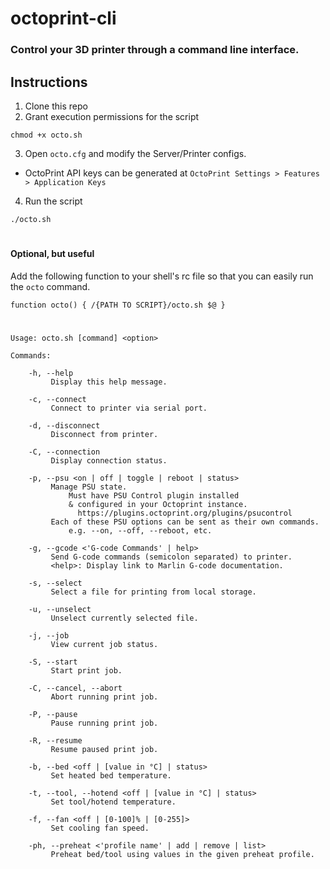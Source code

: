 # octoprint-cli
### Control your 3D printer through a command line interface.


## Instructions

1. Clone this repo
2. Grant execution permissions for the script
``` console
chmod +x octo.sh
```
3. Open ```octo.cfg``` and modify the Server/Printer configs.
  * OctoPrint API keys can be generated at ```OctoPrint Settings > Features > Application Keys```
4. Run the script
``` console
./octo.sh
```
#
#### Optional, but useful
Add the following function to your shell's rc file so that you can easily run the ```octo``` command.
``` console
function octo() { /{PATH TO SCRIPT}/octo.sh $@ }
```
#
```
Usage: octo.sh [command] <option>

Commands:

    -h, --help
         Display this help message.

    -c, --connect
         Connect to printer via serial port.

    -d, --disconnect
         Disconnect from printer.

    -C, --connection
         Display connection status.

    -p, --psu <on | off | toggle | reboot | status>
         Manage PSU state.
             Must have PSU Control plugin installed
             & configured in your Octoprint instance.
               https://plugins.octoprint.org/plugins/psucontrol
         Each of these PSU options can be sent as their own commands.
             e.g. --on, --off, --reboot, etc.

    -g, --gcode <'G-code Commands' | help>
         Send G-code commands (semicolon separated) to printer.
         <help>: Display link to Marlin G-code documentation.

    -s, --select
         Select a file for printing from local storage.

    -u, --unselect
         Unselect currently selected file.

    -j, --job
         View current job status.

    -S, --start
         Start print job.

    -C, --cancel, --abort
         Abort running print job.

    -P, --pause
         Pause running print job.

    -R, --resume
         Resume paused print job.

    -b, --bed <off | [value in °C] | status>
         Set heated bed temperature.

    -t, --tool, --hotend <off | [value in °C] | status>
         Set tool/hotend temperature.

    -f, --fan <off | [0-100]% | [0-255]>
         Set cooling fan speed.

    -ph, --preheat <'profile name' | add | remove | list>
         Preheat bed/tool using values in the given preheat profile.
```
